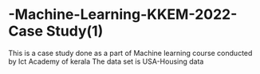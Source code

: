 # -Machine-Learning-KKEM-2022-Case Study(1)
This is a case study done as a part of Machine learning course conducted by Ict Academy of kerala
The data set is USA-Housing data
